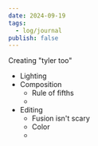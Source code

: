 ```yaml
---
date: 2024-09-19
tags:
  - log/journal
publish: false
---
```


Creating "tyler too"

- Lighting
- Composition
	- Rule of fifths
	- 
- Editing
	- Fusion isn't scary
	- Color
	- 